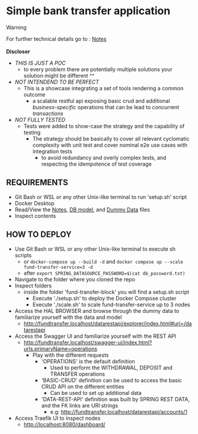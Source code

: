 # Simple bank transfer application

> [!WARNING]
> For further technical details go to : [Notes](docs/NOTES.md)<br>
> <br><b>Discloser</b>
>
> - *THIS IS JUST A POC*
>   - to every problem there are potentially multiple solutions your solution might be different ^^
> - *NOT INTENDEND TO BE PERFECT*
>   - This is a showcase integrating a set of tools rendering a common outcome
>     - a scalable restful api exposing basic crud and additional <i>business-specific</i> operations that can be lead to concurrent <i>transactions</i>
> - *NOT FULLY TESTED*
>   - Tests were added to show-case the strategy and the capability of testing
>     - The strategy should be basically to cover all relevant cyclomatic complexity with unit test and cover nominal e2e use cases with integration tests
>       - to avoid redundancy and overly complex tests, and respecting the idempotence of test coverage

## REQUIREMENTS

- Git Bash or WSL or any other Unix-like terminal to run 'setup.sh' script
- Docker Desktop
- Read/View the [Notes](docs/NOTES.md), [DB model](docs/DB_MODEL.md), and [Dummy Data](docs/DUMMY_DATA_DESCRIPTION.md) files
- Inspect contents

## HOW TO DEPLOY

- Use Git Bash or WSL or any other Unix-like terminal to execute sh scripts
  - or  ``docker-compose up --build -d`` and ``docker compose up --scale fund-transfer-service=3 -d``
  - after ``export SPRING_DATASOURCE_PASSWORD=$(cat db_password.txt)``
- Navigate to the folder where you cloned the repo
- Inspect folders
  - inside the folder 'fund-transfer-block' you will find a setup.sh script
    - Execute './setup.sh' to deploy the Docker Compose cluster
    - Execute './scale.sh' to scale fund-transfer-service up to 3 nodes
- Access the HAL BROWSER and browse through the dummy data to familiarize yourself with the data and model
  - <http://fundtransfer.localhost/datarestapi/explorer/index.html#uri=/datarestapi>
- Access the Swagger UI and familiarize yourself with the REST API
  - <http://fundtransfer.localhost/swagger-ui/index.html?urls.primaryName=operations>
    - Play with the different requests
      - 'OPERATIONS' is the default definition
        - Used to perform the WITHDRAWAL, DEPOSIT and TRANSFER operations
      - 'BASIC-CRUD' definition can be used to access the basic CRUD API on the different entities
        - Can be used to set up additional data
      - 'DATA-REST-API' definition was built by SPRING REST DATA, and the FK links are URI strings
        - e.g: <http://fundtransfer.localhost/datarestapi/accounts/1>
- Access Traefik UI to inspect nodes
  - <http://localhost:8080/dashboard/>
